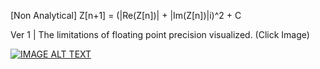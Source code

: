 [Non Analytical]
Z[n+1] = (|Re(Z[n])| + |Im(Z[n])|i)^2 + C

Ver 1 | The limitations of floating point precision visualized. (Click Image)

[![IMAGE ALT TEXT](https://i.postimg.cc/yY5SRTwc/00000000.png)](http://www.youtube.com/watch?v=jcQlUoN-bWw "Burning Ship Fractal")

